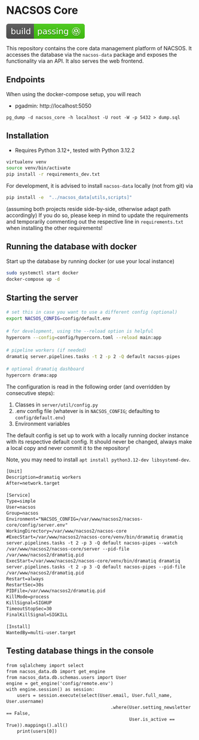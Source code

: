 # NACSOS Core
[![Volkswagen status](.ci/volkswargen_ci.svg)](https://github.com/auchenberg/volkswagen)

This repository contains the core data management platform of NACSOS.
It accesses the database via the `nacsos-data` package and exposes the functionality via an API.
It also serves the web frontend.

## Endpoints
When using the docker-compose setup, you will reach 
* pgadmin: http://localhost:5050

```
pg_dump -d nacsos_core -h localhost -U root -W -p 5432 > dump.sql
```
 
## Installation
- Requires Python 3.12+, tested with Python 3.12.2

```bash
virtualenv venv
source venv/bin/activate
pip install -r requirements_dev.txt
```

For development, it is advised to install `nacsos-data` locally (not from git) via
```bash
pip install -e  "../nacsos_data[utils,scripts]"
```
(assuming both projects reside side-by-side, otherwise adapt path accordingly)
If you do so, please keep in mind to update the requirements and temporarily commenting out the respective line in `requirements.txt` when installing the other requirements!

## Running the database with docker
Start up the database by running docker (or use your local instance)
```bash
sudo systemctl start docker
docker-compose up -d
```

## Starting the server
```bash
# set this in case you want to use a different config (optional)
export NACSOS_CONFIG=config/default.env

# for development, using the --reload option is helpful
hypercorn --config=config/hypercorn.toml --reload main:app 

# pipeline workers (if needed)
dramatiq server.pipelines.tasks -t 2 -p 2 -Q default nacsos-pipes

# optional dramatiq dashboard
hypercorn drama:app
```

The configuration is read in the following order (and overridden by consecutive steps):
1. Classes in `server/util/config.py`
2. .env config file (whatever is in `NACSOS_CONFIG`; defaulting to `config/default.env`)
3. Environment variables

The default config is set up to work with a locally running docker instance with its respective default config.
It should never be changed, always make a local copy and never commit it to the repository!

Note, you may need to install `apt install python3.12-dev libsystemd-dev`.

```
[Unit]
Description=dramatiq workers
After=network.target

[Service]
Type=simple
User=nacsos
Group=nacsos
Environment="NACSOS_CONFIG=/var/www/nacsos2/nacsos-core/config/server.env"
WorkingDirectory=/var/www/nacsos2/nacsos-core
#ExecStart=/var/www/nacsos2/nacsos-core/venv/bin/dramatiq dramatiq server.pipelines.tasks -t 2 -p 3 -Q default nacsos-pipes --watch /var/www/nacsos2/nacsos-core/server --pid-file /var/www/nacsos2/dramatiq.pid  
ExecStart=/var/www/nacsos2/nacsos-core/venv/bin/dramatiq dramatiq server.pipelines.tasks -t 2 -p 3 -Q default nacsos-pipes --pid-file /var/www/nacsos2/dramatiq.pid
Restart=always
RestartSec=30s
PIDFile=/var/www/nacsos2/dramatiq.pid
KillMode=process
KillSignal=SIGHUP
TimeoutStopSec=30
FinalKillSignal=SIGKILL

[Install]
WantedBy=multi-user.target
```

## Testing database things in the console
```
from sqlalchemy import select
from nacsos_data.db import get_engine
from nacsos_data.db.schemas.users import User
engine = get_engine('config/remote.env')
with engine.session() as session:
    users = session.execute(select(User.email, User.full_name, User.username)
                                       .where(User.setting_newsletter == False,
                                              User.is_active == True)).mappings().all()
    print(users[0])
```